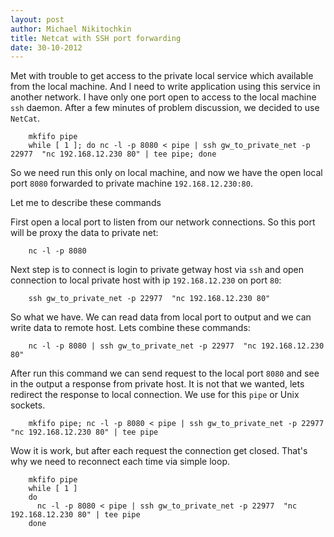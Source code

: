 ```yaml
---
layout: post
author: Michael Nikitochkin
title: Netcat with SSH port forwarding
date: 30-10-2012
---
```


Met with trouble to get access to the private local service which available from the local machine.
And I need to write application using this service in another network.
I have only one port open to access to the local machine `ssh` daemon.
After a few minutes of problem  discussion, we decided to use `NetCat`.

```
    mkfifo pipe
    while [ 1 ]; do nc -l -p 8080 < pipe | ssh gw_to_private_net -p 22977  "nc 192.168.12.230 80" | tee pipe; done
```

So we need run this only on local machine, and now we have the open local port `8080` forwarded to private machine `192.168.12.230:80`.

Let me to describe these commands

First open a local port to listen from our network connections. So this port will be proxy the data to private net:

```
    nc -l -p 8080
```

Next step is to connect is login to private getway host via `ssh` and open connection to local private host with ip `192.168.12.230` on port `80`:

```
    ssh gw_to_private_net -p 22977  "nc 192.168.12.230 80"
```

So what we have. We can read data from local port to output and we can write data to remote host. Lets combine these commands:

```
    nc -l -p 8080 | ssh gw_to_private_net -p 22977  "nc 192.168.12.230 80"
```

After run this command we can send request to the local port `8080` and see in the output a response from private host.
It is not that we wanted, lets redirect the response to local connection. We use for this `pipe` or Unix sockets.

```
    mkfifo pipe; nc -l -p 8080 < pipe | ssh gw_to_private_net -p 22977  "nc 192.168.12.230 80" | tee pipe
```

Wow it is work, but after each request the connection get closed. That's why we need to reconnect each time via simple loop.

```
    mkfifo pipe
    while [ 1 ]
    do
      nc -l -p 8080 < pipe | ssh gw_to_private_net -p 22977  "nc 192.168.12.230 80" | tee pipe
    done
```
